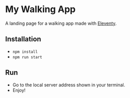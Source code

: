 # My Walking App

A landing page for a walking app made with [Eleventy](https://www.11ty.dev/).
## Installation

- `npm install`
- `npm run start`

## Run

- Go to the local server address shown in your terminal.
- Enjoy!